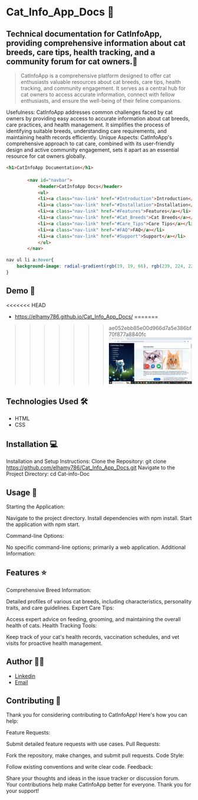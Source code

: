 #  Cat_Info_App_Docs 🚀

## Technical documentation for CatInfoApp, providing comprehensive information about cat breeds, care tips, health tracking, and a community forum for cat owners.📝

> CatInfoApp is a comprehensive platform designed to offer cat enthusiasts valuable resources about cat breeds, care tips, health tracking, and community engagement. It serves as a central hub for cat owners to access accurate information, connect with fellow enthusiasts, and ensure the well-being of their feline companions.

Usefulness:
CatInfoApp addresses common challenges faced by cat owners by providing easy access to accurate information about cat breeds, care practices, and health management. It simplifies the process of identifying suitable breeds, understanding care requirements, and maintaining health records efficiently.
Unique Aspects:
CatInfoApp's comprehensive approach to cat care, combined with its user-friendly design and active community engagement, sets it apart as an essential resource for cat owners globally.

```html
<h1>CatInfoApp Documentation</h1>
        
        <nav id="navbar">
            <header>CatInfoApp Docs</header>
            <ul>
            <li><a class="nav-link" href="#Introduction">Introduction</a></li>
            <li><a class="nav-link" href="#Installation">Installation</a></li>
            <li><a class="nav-link" href="#Features">Features</a></li>
            <li><a class="nav-link" href="#Cat_Breeds">Cat Breeds</a></li>
            <li><a class="nav-link" href="#Care_Tips">Care Tips</a></li>
            <li><a class="nav-link" href="#FAQ">FAQ</a></li>
            <li><a class="nav-link" href="#Support">Support</a></li>
            </ul>
        </nav>
```
```css
nav ul li a:hover{
    background-image: radial-gradient(rgb(19, 19, 66), rgb(239, 224, 227));
}
```
## Demo 📸
<<<<<<< HEAD
- https://elhamy786.github.io/Cat_Info_App_Docs/
=======

>>>>>>> ae052ebb85e00d966d7a5e386bf70f877a8840fc
![Screenshot](./images/Screenshot%20(234).png)

## Technologies Used 🛠️

- HTML
- CSS
## Installation 💻
Installation and Setup Instructions:
Clone the Repository:
git clone https://github.com/elhamy786/Cat_Info_App_Docs.git
Navigate to the Project Directory:
cd Cat-info-Doc
## Usage 🎯

Starting the Application:

Navigate to the project directory.
Install dependencies with npm install.
Start the application with npm start.

Command-line Options:

No specific command-line options; primarily a web application.
Additional Information:


## Features ⭐
Comprehensive Breed Information:

Detailed profiles of various cat breeds, including characteristics, personality traits, and care guidelines.
Expert Care Tips:

Access expert advice on feeding, grooming, and maintaining the overall health of cats.
Health Tracking Tools:

Keep track of your cat's health records, vaccination schedules, and vet visits for proactive health management.
## Author 👩‍💻

- [Linkedin](https://www.linkedin.com/in/elham-afzali-05326130b?utm_source=share&utm_campaign=share_via&utm_content=profile&utm_medium=ios_app)
- [Email](elham.afzali1383@gmail.com)

## Contributing 🤝
Thank you for considering contributing to CatInfoApp! Here's how you can help:

Feature Requests:

Submit detailed feature requests with use cases.
Pull Requests:

Fork the repository, make changes, and submit pull requests.
Code Style:

Follow existing conventions and write clear code.
Feedback:

Share your thoughts and ideas in the issue tracker or discussion forum.
Your contributions help make CatInfoApp better for everyone. Thank you for your support!

